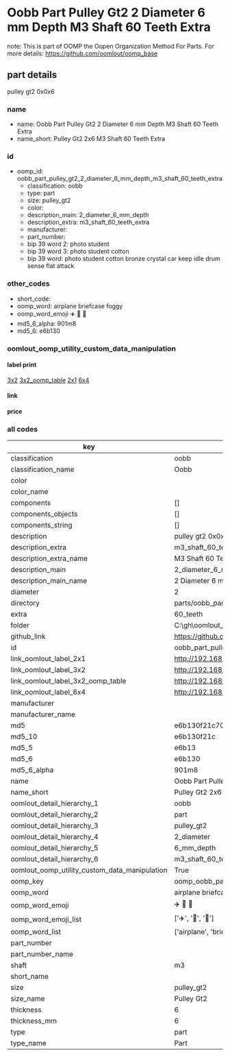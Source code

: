 # Oobb Part Pulley Gt2 2 Diameter 6 mm Depth M3 Shaft 60 Teeth Extra  

note: This is part of OOMP the Oopen Organization Method For Parts. For more details: https://github.com/oomlout/oomp_base

##  part details
  



pulley gt2 0x0x6



### name
* name: Oobb Part Pulley Gt2 2 Diameter 6 mm Depth M3 Shaft 60 Teeth Extra
* name_short: Pulley Gt2 2x6 M3 Shaft 60 Teeth Extra
### id
* oomp_id: oobb_part_pulley_gt2_2_diameter_6_mm_depth_m3_shaft_60_teeth_extra
  * classification: oobb
  * type: part
  * size: pulley_gt2
  * color: 
  * description_main: 2_diameter_6_mm_depth
  * description_extra: m3_shaft_60_teeth_extra
  * manufacturer: 
  * part_number: 
  * bip 39 word 2: photo student
  * bip 39 word 3: photo student cotton
  * bip 39 word: photo student cotton bronze crystal car keep idle drum sense flat attack

### other_codes
* short_code: 
* oomp_word: airplane briefcase foggy
* oomp_word_emoji :airplane: :briefcase: :foggy:
* md5_6_alpha: 901m8
* md5_6: e6b130






### oomlout_oomp_utility_custom_data_manipulation
#### label print
[3x2](http://192.168.1.245:1112/?label=oomp%20901m8)
[3x2_oomp_table](http://192.168.1.108:1112/?label=oomp%20901m8)
[2x1](http://192.168.1.242:1112/?label=oomp%20901m8)
[6x4](http://192.168.1.55:1112/?label=oomp%20901m8)    

#### link

                              

#### price







### all codes 
| key | value |  
| --- | --- |  
| classification | oobb |  
| classification_name | Oobb |  
| color |  |  
| color_name |  |  
| components | [] |  
| components_objects | [] |  
| components_string | [] |  
| description | pulley gt2 0x0x6 |  
| description_extra | m3_shaft_60_teeth_extra |  
| description_extra_name | M3 Shaft 60 Teeth Extra |  
| description_main | 2_diameter_6_mm_depth |  
| description_main_name | 2 Diameter 6 mm Depth |  
| diameter | 2 |  
| directory | parts/oobb_part_pulley_gt2_2_diameter_6_mm_depth_m3_shaft_60_teeth_extra |  
| extra | 60_teeth |  
| folder | C:\gh\oomlout_oobb_version_4_generated_parts\things\oobb_part_pulley_gt2_2_diameter_6_mm_depth_m3_shaft_60_teeth_extra |  
| github_link | https://github.com/oomlout/oomlout_oomp_part_src/tree/main/parts/oobb_part_pulley_gt2_2_diameter_6_mm_depth_m3_shaft_60_teeth_extra |  
| id | oobb_part_pulley_gt2_2_diameter_6_mm_depth_m3_shaft_60_teeth_extra |  
| link_oomlout_label_2x1 | http://192.168.1.242:1112/?label=oomp%20901m8 |  
| link_oomlout_label_3x2 | http://192.168.1.245:1112/?label=oomp%20901m8 |  
| link_oomlout_label_3x2_oomp_table | http://192.168.1.108:1112/?label=oomp%20901m8 |  
| link_oomlout_label_6x4 | http://192.168.1.55:1112/?label=oomp%20901m8 |  
| manufacturer |  |  
| manufacturer_name |  |  
| md5 | e6b130f21c70af38891aa1ca61b5dd1d |  
| md5_10 | e6b130f21c |  
| md5_5 | e6b13 |  
| md5_6 | e6b130 |  
| md5_6_alpha | 901m8 |  
| name | Oobb Part Pulley Gt2 2 Diameter 6 mm Depth M3 Shaft 60 Teeth Extra |  
| name_short | Pulley Gt2 2x6 M3 Shaft 60 Teeth Extra |  
| oomlout_detail_hierarchy_1 | oobb |  
| oomlout_detail_hierarchy_2 | part |  
| oomlout_detail_hierarchy_3 | pulley_gt2 |  
| oomlout_detail_hierarchy_4 | 2_diameter |  
| oomlout_detail_hierarchy_5 | 6_mm_depth |  
| oomlout_detail_hierarchy_6 | m3_shaft_60_teeth_extra |  
| oomlout_oomp_utility_custom_data_manipulation | True |  
| oomp_key | oomp_oobb_part_pulley_gt2_2_diameter_6_mm_depth_m3_shaft_60_teeth_extra |  
| oomp_word | airplane briefcase foggy |  
| oomp_word_emoji | :airplane: :briefcase: :foggy: |  
| oomp_word_emoji_list | [':airplane:', ':briefcase:', ':foggy:'] |  
| oomp_word_list | ['airplane', 'briefcase', 'foggy'] |  
| part_number |  |  
| part_number_name |  |  
| shaft | m3 |  
| short_name |  |  
| size | pulley_gt2 |  
| size_name | Pulley Gt2 |  
| thickness | 6 |  
| thickness_mm | 6 |  
| type | part |  
| type_name | Part |  
